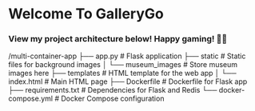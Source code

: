 # Welcome To GalleryGo

### View my project architecture below! Happy gaming! 👋😁

/multi-container-app
├── app.py                # Flask application
├── static                # Static files for background images
│   └── museum_images     # Store museum images here
├── templates             # HTML template for the web app
│   └── index.html        # Main HTML page
├── Dockerfile            # Dockerfile for Flask app
├── requirements.txt      # Dependencies for Flask and Redis
└── docker-compose.yml    # Docker Compose configuration
